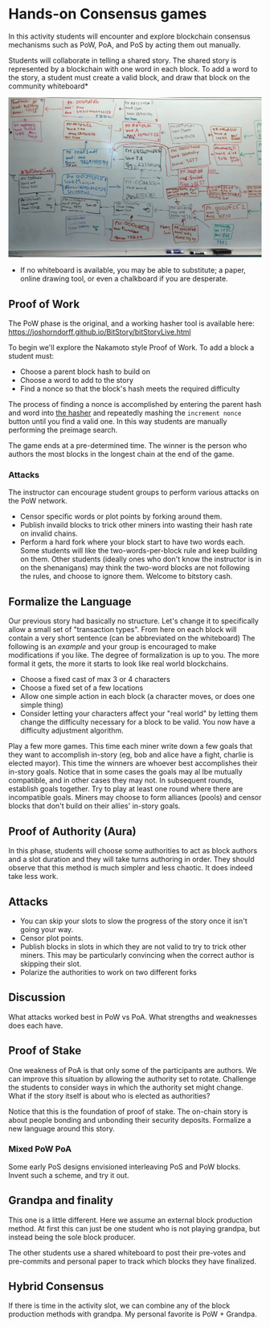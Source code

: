 # Hands-on Consensus games

In this activity students will encounter and explore blockchain consensus mechanisms such as PoW, PoA, and PoS by acting them out manually.

Students will collaborate in telling a shared story. The shared story is represented by a blockchain with one word in each block. To add a word to the story, a student must create a valid block, and draw that block on the community whiteboard\*

<center>

<!-- To use downstream -->
<!-- <img src="../../slides/assets/img/3-Blockchain/bitStoryLive.jpg" alt="Photo of bitstory content on whiteboard" style="width:600px;"/> -->

<img src="../../assets/img/3-Blockchain/bitStoryLive.jpg" alt="Photo of bitstory content on whiteboard" style="width:700px;"/>

</center>

- If no whiteboard is available, you may be able to substitute; a paper, online drawing tool, or even a chalkboard if you are desperate.

## Proof of Work

The PoW phase is the original, and a working hasher tool is available here: https://joshorndorff.github.io/BitStory/bitStoryLive.html

To begin we'll explore the Nakamoto style Proof of Work. To add a block a student must:

- Choose a parent block hash to build on
- Choose a word to add to the story
- Find a nonce so that the block's hash meets the required difficulty

The process of finding a nonce is accomplished by entering the parent hash and word into [the hasher](https://joshorndorff.github.io/BitStory/bitStoryLive.html) and repeatedly mashing the `increment nonce` button until you find a valid one. In this way students are manually performing the preimage search.

The game ends at a pre-determined time. The winner is the person who authors the most blocks in the longest chain at the end of the game.

### Attacks

The instructor can encourage student groups to perform various attacks on the PoW network.

- Censor specific words or plot points by forking around them.
- Publish invaild blocks to trick other miners into wasting their hash rate on invalid chains.
- Perform a hard fork where your block start to have two words each. Some students will like the two-words-per-block rule and keep building on them. Other students (ideally ones who don't know the instructor is in on the shenanigans) may think the two-word blocks are not following the rules, and choose to ignore them. Welcome to bitstory cash.

## Formalize the Language

Our previous story had basically no structure. Let's change it to specifically allow a small set of "transaction types". From here on each block will contain a very short sentence (can be abbreviated on the whiteboard) The following is an _example_ and your group is encouraged to make modifications if you like. The degree of formalization is up to you. The more formal it gets, the more it starts to look like real world blockchains.

- Choose a fixed cast of max 3 or 4 characters
- Choose a fixed set of a few locations
- Allow one simple action in each block (a character moves, or does one simple thing)
- Consider letting your characters affect your "real world" by letting them change the difficulty necessary for a block to be valid. You now have a difficulty adjustment algorithm.

Play a few more games. This time each miner write down a few goals that they want to accomplish in-story (eg, bob and alice have a fight, charlie is elected mayor). This time the winners are whoever best accomplishes their in-story goals. Notice that in some cases the goals may al lbe mutually compatible, and in other cases they may not. In subsequent rounds, establish goals together. Try to play at least one round where there are incompatible goals. Miners may choose to form alliances (pools) and censor blocks that don't build on their allies' in-story goals.

## Proof of Authority (Aura)

In this phase, students will choose some authorities to act as block authors and a slot duration and they will take turns authoring in order. They should observe that this method is much simpler and less chaotic. It does indeed take less work.

## Attacks

- You can skip your slots to slow the progress of the story once it isn't going your way.
- Censor plot points.
- Publish blocks in slots in which they are not valid to try to trick other miners. This may be particularly convincing when the correct author is skipping their slot.
- Polarize the authorities to work on two different forks

## Discussion

What attacks worked best in PoW vs PoA. What strengths and weaknesses does each have.

## Proof of Stake

One weakness of PoA is that only some of the participants are authors. We can improve this situation by allowing the authority set to rotate.
Challenge the students to consider ways in which the authority set might change. What if the story itself is about who is elected as authorities?

Notice that this is the foundation of proof of stake. The on-chain story is about people bonding and unbonding their security deposits. Formalize a new language around this story.

### Mixed PoW PoA

Some early PoS designs envisioned interleaving PoS and PoW blocks. Invent such a scheme, and try it out.

## Grandpa and finality

This one is a little different. Here we assume an external block production method. At first this can just be one student who is not playing grandpa, but instead being the sole block producer.

The other students use a shared whiteboard to post their pre-votes and pre-commits and personal paper to track which blocks they have finalized.

## Hybrid Consensus

If there is time in the activity slot, we can combine any of the block production methods with grandpa. My personal favorite is PoW + Grandpa.

